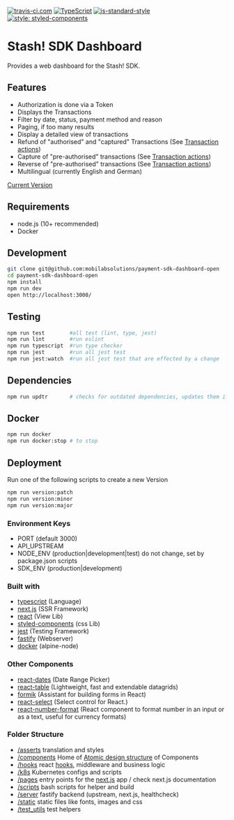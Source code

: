 [![travis-ci.com](https://travis-ci.com/mobilabsolutions/payment-sdk-dashboard-open.svg?token=1TXB69xLKwUo1aProyxt&branch=master)](https://travis-ci.com/mobilabsolutions/payment-sdk-dashboard-open) [![TypeScript](https://badges.frapsoft.com/typescript/version/typescript-next.svg?v=101)](https://www.typescriptlang.org/) [![js-standard-style](https://img.shields.io/badge/code%20style-standard-brightgreen.svg)](http://standardjs.com/) [![style: styled-components](https://img.shields.io/badge/style-%F0%9F%92%85%20styled--components-orange.svg?colorB=daa357&colorA=db748e)](https://github.com/styled-components/styled-components)

# Stash! SDK Dashboard

Provides a web dashboard for the Stash! SDK.

## Features

- Authorization is done via a Token
- Displays the Transactions
- Filter by date, status, payment method and reason
- Paging, if too many results
- Display a detailed view of transactions
- Refund of "authorised" and "captured" Transactions (See [Transaction actions](https://github.com/mobilabsolutions/payment-sdk-dashboard-open/wiki/Transaction-actions))
- Capture of "pre-authorised" transactions (See [Transaction actions](https://github.com/mobilabsolutions/payment-sdk-dashboard-open/wiki/Transaction-actions))
- Reverse of "pre-authorised" transactions (See [Transaction actions](https://github.com/mobilabsolutions/payment-sdk-dashboard-open/wiki/Transaction-actions))
- Multilingual (currently English and German)

[Current Version](https://payment-dev.mblb.net)


## Requirements

- node.js (10+ recommended)
- Docker

## Development

```bash
git clone git@github.com:mobilabsolutions/payment-sdk-dashboard-open
cd payment-sdk-dashboard-open
npm install
npm run dev
open http://localhost:3000/
```

## Testing

```bash
npm run test        #all test (lint, type, jest)
npm run lint        #run eslint
npm run typescript  #run type checker
npm run jest        #run all jest test
npm run jest:watch  #run all jest test that are effected by a change
```

## Dependencies

```bash
npm run updtr       # checks for outdated dependencies, updates them if tests do not fail
```

## Docker

```bash
npm run docker
npm run docker:stop # to stop
```

## Deployment

Run one of the following scripts to create a new Version

```bash
npm run version:patch
npm run version:minor
npm run version:major
```

### Environment Keys

- PORT (default 3000)
- API_UPSTREAM
- NODE_ENV (production|development|test) do not change, set by package.json scripts
- SDK_ENV (production|development)

### Built with

- [typescript](https://www.typescriptlang.org/) (Language)
- [next.js](https://nextjs.org/) (SSR Framework)
- [react](https://reactjs.org/) (View Lib)
- [styled-components](https://www.styled-components.com/) (css Lib)
- [jest](https://jestjs.io/) (Testing Framework)
- [fastify](https://www.fastify.io/) (Webserver)
- [docker](https://www.docker.com/) (alpine-node)

### Other Components

- [react-dates](https://github.com/airbnb/react-dates) (Date Range Picker)
- [react-table](https://github.com/react-tools/react-table) (Lightweight, fast and extendable datagrids)
- [formik](https://github.com/jaredpalmer/formik) (Assistant for building forms in React)
- [react-select](https://github.com/JedWatson/react-select) (Select control for React.)
- [react-number-format](https://github.com/s-yadav/react-number-format) (React component to format number in an input or as a text, useful for currency formats)

### Folder Structure

- [/asserts](https://github.com/mobilabsolutions/payment-sdk-dashboard-open/tree/master/assets) translation and styles
- [/components](https://github.com/mobilabsolutions/payment-sdk-dashboard-open/tree/master/components) Home of [Atomic design structure](http://atomicdesign.bradfrost.com/table-of-contents/) of Components
- [/hooks](https://github.com/mobilabsolutions/payment-sdk-dashboard-open/tree/master/hooks) react [hooks](https://reactjs.org/docs/hooks-intro.html), middleware and business logic
- [/k8s](https://github.com/mobilabsolutions/payment-sdk-dashboard-open/tree/master/k8s) Kubernetes configs and scripts
- [/pages](https://github.com/mobilabsolutions/payment-sdk-dashboard-open/tree/master/pages) entry points for the [next.js](https://nextjs.org/) app / check next.js documentation
- [/scripts](https://github.com/mobilabsolutions/payment-sdk-dashboard-open/tree/master/scripts) bash scripts for helper and build
- [/server](https://github.com/mobilabsolutions/payment-sdk-dashboard-open/tree/master/server) fastify backend (upstream, next.js, healthcheck)
- [/static](https://github.com/mobilabsolutions/payment-sdk-dashboard-open/tree/master/static) static files like fonts, images and css
- [/test_utils](https://github.com/mobilabsolutions/payment-sdk-dashboard-open/tree/master/test_utils) test helpers
